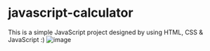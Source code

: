 # javascript-calculator
This is a simple JavaScript project designed by using HTML, CSS & JavaScript :)
![image](https://github.com/irshads2022/javascript-calculator/assets/111044621/03e5c76c-d184-45ba-afbd-1af77d4d5413)
